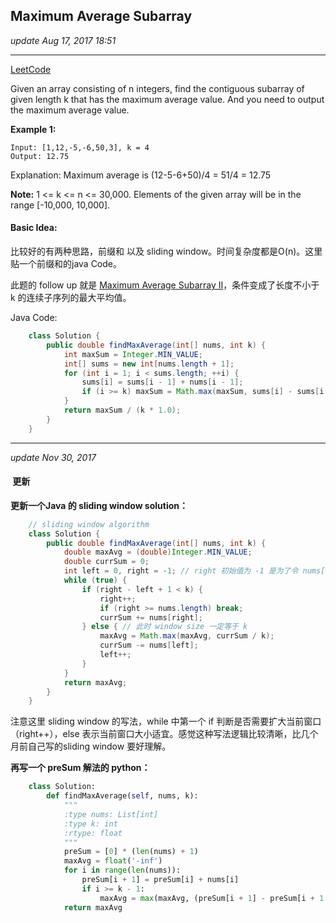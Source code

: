 ## Maximum Average Subarray
_update Aug 17, 2017  18:51_

---
[LeetCode](https://leetcode.com/problems/maximum-average-subarray-i/description/)

Given an array consisting of n integers, find the contiguous subarray of given length k that has the maximum average value. And you need to output the maximum average value.

**Example 1:**

    Input: [1,12,-5,-6,50,3], k = 4
    Output: 12.75
Explanation: Maximum average is (12-5-6+50)/4 = 51/4 = 12.75

**Note:**
1 <= k <= n <= 30,000.
Elements of the given array will be in the range [-10,000, 10,000].

#### Basic Idea:
比较好的有两种思路，前缀和 以及 sliding window。时间复杂度都是O(n)。这里贴一个前缀和的java Code。

此题的 follow up 就是 [Maximum Average Subarray II](https://will-gxz.gitbooks.io/xiaozheng_algo/content/linkedlist-and-array/maximum-average-subarray-ii.html)，条件变成了长度不小于 k 的连续子序列的最大平均值。

Java Code:
```java
    class Solution {
        public double findMaxAverage(int[] nums, int k) {
            int maxSum = Integer.MIN_VALUE;
            int[] sums = new int[nums.length + 1];
            for (int i = 1; i < sums.length; ++i) {
                sums[i] = sums[i - 1] + nums[i - 1];
                if (i >= k) maxSum = Math.max(maxSum, sums[i] - sums[i - k]);
            }
            return maxSum / (k * 1.0);
        }
    }
```

---
_update Nov 30, 2017_
####  更新
**更新一个Java 的 sliding window solution：**
```java
    // sliding window algorithm
    class Solution {
        public double findMaxAverage(int[] nums, int k) {
            double maxAvg = (double)Integer.MIN_VALUE;
            double currSum = 0;
            int left = 0, right = -1; // right 初始值为 -1 是为了令 nums[0] 被考虑在内
            while (true) {
                if (right - left + 1 < k) { 
                    right++;
                    if (right >= nums.length) break;
                    currSum += nums[right];
                } else { // 此时 window size 一定等于 k
                    maxAvg = Math.max(maxAvg, currSum / k);
                    currSum -= nums[left];
                    left++;
                }
            }
            return maxAvg;
        }
    }
```
注意这里 sliding window 的写法，while 中第一个 if 判断是否需要扩大当前窗口（right++），else 表示当前窗口大小适宜。感觉这种写法逻辑比较清晰，比几个月前自己写的sliding window 要好理解。

**再写一个 preSum 解法的 python：**
```python
    class Solution:
        def findMaxAverage(self, nums, k):
            """
            :type nums: List[int]
            :type k: int
            :rtype: float
            """
            preSum = [0] * (len(nums) + 1)
            maxAvg = float('-inf')
            for i in range(len(nums)):
                preSum[i + 1] = preSum[i] + nums[i]
                if i >= k - 1:
                    maxAvg = max(maxAvg, (preSum[i + 1] - preSum[i + 1 - k]) / k)
            return maxAvg
```














